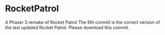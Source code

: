 # RocketPatrol
A Phaser 3 remake of Rocket Patrol
The 6th commit is the correct version of the last updated Rocket Patrol. Please download this commit.
